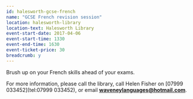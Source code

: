 ```yaml
---
id: halesworth-gcse-french
name: "GCSE French revision session"
location: halesworth-library
location-text: Halesworth Library
event-start-date: 2017-04-06
event-start-time: 1330
event-end-time: 1630
event-ticket-price: 30
breadcrumb: y
---
```


Brush up on your French skills ahead of your exams.

For more information, please call the library, call Helen Fisher on [07999 033452](tel:07999 033452), or email **waveneylanguages@hotmail.com**.
